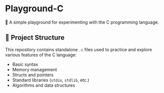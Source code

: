 # Playground-C

🧪 A simple playground for experimenting with the C programming language.

## 📁 Project Structure

This repository contains standalone `.c` files used to practice and explore various features of the C language:

- Basic syntax
- Memory management
- Structs and pointers
- Standard libraries (`stdio`, `stdlib`, etc.)
- Algorithms and data structures
